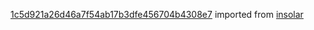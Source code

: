 [1c5d921a26d46a7f54ab17b3dfe456704b4308e7](https://github.com/insolar/insolar/commit/1c5d921a26d46a7f54ab17b3dfe456704b4308e7) imported from [insolar](https://github.com/insolar/insolar)
